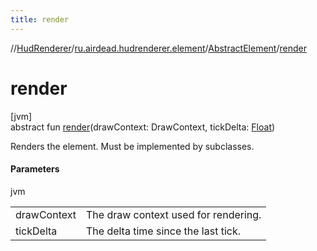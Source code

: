 ```yaml
---
title: render
---
```

//[HudRenderer](../../../index.html)/[ru.airdead.hudrenderer.element](../index.html)/[AbstractElement](index.html)/[render](render.html)



# render



[jvm]\
abstract fun [render](render.html)(drawContext: DrawContext, tickDelta: [Float](https://kotlinlang.org/api/latest/jvm/stdlib/kotlin/-float/index.html))



Renders the element. Must be implemented by subclasses.



#### Parameters


jvm

| | |
|---|---|
| drawContext | The draw context used for rendering. |
| tickDelta | The delta time since the last tick. |




